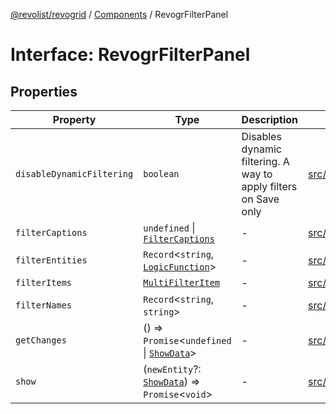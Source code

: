 [@revolist/revogrid](README.md) / [Components](Namespace.Components.md) / RevogrFilterPanel

# Interface: RevogrFilterPanel

## Properties

| Property | Type | Description | Defined in |
| ------ | ------ | ------ | ------ |
| `disableDynamicFiltering` | `boolean` | Disables dynamic filtering. A way to apply filters on Save only | [src/components.d.ts:417](https://github.com/revolist/revogrid/blob/93797f94eaa9e63cf9af5b06a562d49fdbb8dcd2/src/components.d.ts#L417) |
| `filterCaptions` | `undefined` \| [`FilterCaptions`](TypeAlias.FilterCaptions.md) | - | [src/components.d.ts:418](https://github.com/revolist/revogrid/blob/93797f94eaa9e63cf9af5b06a562d49fdbb8dcd2/src/components.d.ts#L418) |
| `filterEntities` | `Record`\<`string`, [`LogicFunction`](TypeAlias.LogicFunction.md)\> | - | [src/components.d.ts:419](https://github.com/revolist/revogrid/blob/93797f94eaa9e63cf9af5b06a562d49fdbb8dcd2/src/components.d.ts#L419) |
| `filterItems` | [`MultiFilterItem`](TypeAlias.MultiFilterItem.md) | - | [src/components.d.ts:420](https://github.com/revolist/revogrid/blob/93797f94eaa9e63cf9af5b06a562d49fdbb8dcd2/src/components.d.ts#L420) |
| `filterNames` | `Record`\<`string`, `string`\> | - | [src/components.d.ts:421](https://github.com/revolist/revogrid/blob/93797f94eaa9e63cf9af5b06a562d49fdbb8dcd2/src/components.d.ts#L421) |
| `getChanges` | () => `Promise`\<`undefined` \| [`ShowData`](TypeAlias.ShowData.md)\> | - | [src/components.d.ts:422](https://github.com/revolist/revogrid/blob/93797f94eaa9e63cf9af5b06a562d49fdbb8dcd2/src/components.d.ts#L422) |
| `show` | (`newEntity`?: [`ShowData`](TypeAlias.ShowData.md)) => `Promise`\<`void`\> | - | [src/components.d.ts:423](https://github.com/revolist/revogrid/blob/93797f94eaa9e63cf9af5b06a562d49fdbb8dcd2/src/components.d.ts#L423) |
